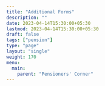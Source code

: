 ```yaml
---
title: "Additional Forms"
description: ""
date: 2023-04-14T15:30:00+05:30
lastmod: 2023-04-14T15:30:00+05:30
draft: false
tags: ["pension"]
type: "page"
layout: "single"
weight: 170
menu:
  main:
    parent: "Pensioners' Corner"
---
```

